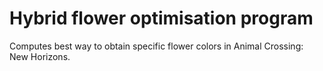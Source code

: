 # Hybrid flower optimisation program

Computes best way to obtain specific flower colors in Animal Crossing: New Horizons.

